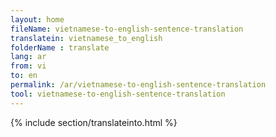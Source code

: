 ```yaml
---
layout: home
fileName: vietnamese-to-english-sentence-translation
translatein: vietnamese_to_english
folderName : translate
lang: ar
from: vi
to: en
permalink: /ar/vietnamese-to-english-sentence-translation
tool: vietnamese-to-english-sentence-translation
---
```

{% include section/translateinto.html %}